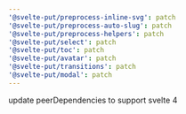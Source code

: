 ```yaml
---
'@svelte-put/preprocess-inline-svg': patch
'@svelte-put/preprocess-auto-slug': patch
'@svelte-put/preprocess-helpers': patch
'@svelte-put/select': patch
'@svelte-put/toc': patch
'@svelte-put/avatar': patch
'@svelte-put/transitions': patch
'@svelte-put/modal': patch
---
```


update peerDependencies to support svelte 4
